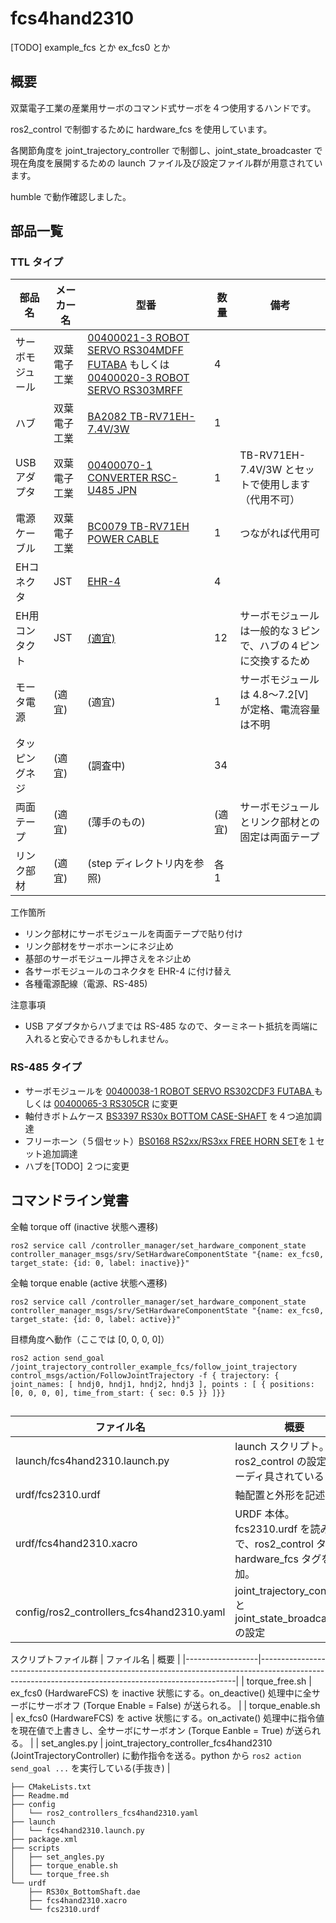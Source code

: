 <!-- [GLFM](https://docs.gitlab.com/ee/user/markdown.html)   -->

# fcs4hand2310

[TODO] example_fcs とか ex_fcs0 とか

## 概要

双葉電子工業の産業用サーボのコマンド式サーボを４つ使用するハンドです。

ros2_control で制御するために hardware_fcs を使用しています。

各関節角度を joint_trajectory_controller で制御し、joint_state_broadcaster で現在角度を展開するための launch ファイル及び設定ファイル群が用意されています。

humble で動作確認しました。

## 部品一覧

### TTL タイプ

 | 部品名           | メーカー名   | 型番                                                                                                                                                                                                                                                | 数量   | 備考                                                           |
 |------------------|--------------|-----------------------------------------------------------------------------------------------------------------------------------------------------------------------------------------------------------------------------------------------------|--------|----------------------------------------------------------------|
 | サーボモジュール | 双葉電子工業 | [00400021-3 ROBOT SERVO RS304MDFF FUTABA](https://www.futaba.co.jp/product/industrial_servo/command_type_servos/rs304md) もしくは [00400020-3 ROBOT SERVO RS303MRFF](https://www.futaba.co.jp/product/industrial_servo/command_type_servos/rs303mr) | 4      |                                                                |
 | ハブ             | 双葉電子工業 | [BA2082 TB-RV71EH-7.4V/3W](https://www.futaba.co.jp/product/industrial_servo/command_type_servos/option_parts/relaybox_hub)                                                                                                                         | 1      |                                                                |
 | USB アダプタ     | 双葉電子工業 | [00400070-1 CONVERTER RSC-U485 JPN](https://www.futaba.co.jp/product/industrial_servo/command_type_servos/rsc)                                                                                                                                      | 1      | TB-RV71EH-7.4V/3W とセットで使用します（代用不可）             |
 | 電源ケーブル     | 双葉電子工業 | [BC0079 TB-RV71EH POWER CABLE](https://www.futaba.co.jp/product/industrial_servo/command_type_servos/option_parts/relaybox_hub)                                                                                                                     | 1      | つながれば代用可                                               |
 | EHコネクタ       | JST          | [EHR-4](https://www.jst-mfg.com/product/pdf/jpn/EH.pdf?65742110096e4)                                                                                                                                                                               | 4      |                                                                |
 | EH用コンタクト   | JST          | [(適宜)](https://www.jst-mfg.com/product/pdf/jpn/EH.pdf?65742110096e4)                                                                                                                                                                              | 12     | サーボモジュールは一般的な３ピンで、ハブの４ピンに交換するため |
 | モータ電源       | (適宜)       | (適宜)                                                                                                                                                                                                                                              | 1      | サーボモジュールは 4.8〜7.2[V] が定格、電流容量は不明          |
 | タッピングネジ   | (適宜)       | (調査中)                                                                                                                                                                                                                                            | 34     |                                                                |
 | 両面テープ       | (適宜)       | (薄手のもの)                                                                                                                                                                                                                                        | (適宜) | サーボモジュールとリンク部材との固定は両面テープ               |
 | リンク部材       | (適宜)       | (step ディレクトリ内を参照)                                                                                                                                                                                                                         | 各1    |                                                               |

工作箇所
 - リンク部材にサーボモジュールを両面テープで貼り付け
 - リンク部材をサーボホーンにネジ止め
 - 基部のサーボモジュール押さえをネジ止め
 - 各サーボモジュールのコネクタを EHR-4 に付け替え
 - 各種電源配線（電源、RS-485)
 
注意事項
 - USB アダプタからハブまでは RS-485 なので、ターミネート抵抗を両端に入れると安心できるかもしれません。


### RS-485 タイプ
 - サーボモジュールを [00400038-1 ROBOT SERVO RS302CDF3 FUTABA ](https://www.futaba.co.jp/product/industrial_servo/command_type_servos/rs302cd) もしくは [00400065-3 RS305CR](https://www.futaba.co.jp/product/industrial_servo/command_type_servos/rs305cr) に変更
 - 軸付きボトムケース [BS3397 RS30x BOTTOM CASE-SHAFT](https://www.futaba.co.jp/product/industrial_servo/command_type_servos/option_parts/servo_caseset) を４つ追加調達
 - フリーホーン（５個セット）[BS0168 RS2xx/RS3xx FREE HORN SET](https://www.futaba.co.jp/product/industrial_servo/command_type_servos/option_parts/servo_horn)を１セット追加調達
 - ハブを[TODO] ２つに変更




## コマンドライン覚書

全軸 torque off (inactive 状態へ遷移)

```
ros2 service call /controller_manager/set_hardware_component_state controller_manager_msgs/srv/SetHardwareComponentState "{name: ex_fcs0, target_state: {id: 0, label: inactive}}"
```

全軸 torque enable (active 状態へ遷移)

```
ros2 service call /controller_manager/set_hardware_component_state controller_manager_msgs/srv/SetHardwareComponentState "{name: ex_fcs0, target_state: {id: 0, label: active}}"
```

目標角度へ動作（ここでは [0, 0, 0, 0]）

```
ros2 action send_goal /joint_trajectory_controller_example_fcs/follow_joint_trajectory control_msgs/action/FollowJointTrajectory -f { trajectory: { joint_names: [ hndj0, hndj1, hndj2, hndj3 ], points : [ { positions: [0, 0, 0, 0], time_from_start: { sec: 0.5 }} ]}}
```

##


 | ファイル名                               | 概要                                                                                |
 |------------------------------------------|-------------------------------------------------------------------------------------|
 | launch/fcs4hand2310.launch.py             | launch スクリプト。ros2_control の設定もコーディ具されている                        |
 | urdf/fcs2310.urdf                        | 軸配置と外形を記述                                                                  |
 | urdf/fcs4hand2310.xacro                   | URDF 本体。 fcs2310.urdf を読み込んで、ros2_control タグ、hardware_fcs タグを追加。 |
 | config/ros2_controllers_fcs4hand2310.yaml | joint_trajectory_controller と joint_state_broadcaster の設定                       |


スクリプトファイル群
 | ファイル名       | 概要                                                                                                                                                 |
 |------------------|------------------------------------------------------------------------------------------------------------------------------------------------------|
 | torque_free.sh   | ex_fcs0 (HardwareFCS) を inactive 状態にする。on_deactive() 処理中に全サーボにサーボオフ (Torque Enable = False) が送られる。                        |
 | torque_enable.sh | ex_fcs0 (HardwareFCS) を active 状態にする。on_activate() 処理中に指令値を現在値で上書きし、全サーボにサーボオン (Torque Eanble = True) が送られる。 |
 | set_angles.py    | joint_trajectory_controller_fcs4hand2310 (JointTrajectoryController) に動作指令を送る。python から `ros2 action send_goal ...` を実行している(手抜き) |



```
├── CMakeLists.txt
├── Readme.md
├── config
│   └── ros2_controllers_fcs4hand2310.yaml
├── launch
│   └── fcs4hand2310.launch.py
├── package.xml
├── scripts
│   ├── set_angles.py
│   ├── torque_enable.sh
│   └── torque_free.sh
└── urdf
    ├── RS30x_BottomShaft.dae
    ├── fcs4hand2310.xacro
    └── fcs2310.urdf
```


